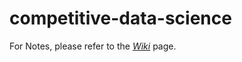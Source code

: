 # competitive-data-science

For Notes, please refer to the [*Wiki*](https://github.com/arnabbiswas1/competitive-data-science/wiki) page.

